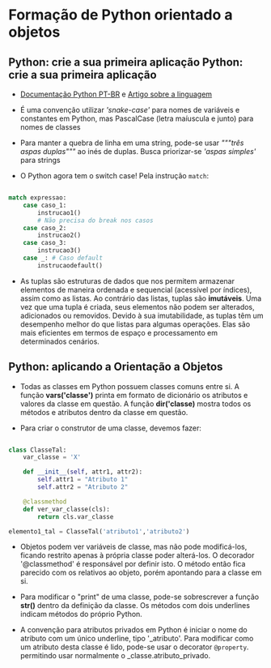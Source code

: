 <h1>Formação de Python orientado a objetos</h1>

<h2>Python: crie a sua primeira aplicação Python: crie a sua primeira aplicação</h2>

- <a href="https://docs.python.org/pt-br/3/">Documentação Python PT-BR</a> e <a href="https://www.alura.com.br/artigos/python">Artigo sobre a linguagem</a>

- É uma convenção utilizar _'snake-case'_ para nomes de variáveis e constantes em Python, mas PascalCase (letra maíuscula e junto) para nomes de classes

- Para manter a quebra de linha em uma string, pode-se usar _"""três aspas duplas"""_ ao inés de duplas. Busca priorizar-se _'aspas simples'_ para strings

- O Python agora tem o switch case! Pela instrução `match`:

```python

match expressao:
    case caso_1:
        instrucao1()
        # Não precisa do break nos casos
    case caso_2:
        instrucao2()
    case caso_3:
        instrucao3()
    case _: # Caso default
        instrucaodefault()
```

- As tuplas são estruturas de dados que nos permitem armazenar elementos de maneira ordenada e sequencial (acessível por índices), assim como as listas. Ao contrário das listas, tuplas são **imutáveis**. Uma vez que uma tupla é criada, seus elementos não podem ser alterados, adicionados ou removidos. Devido à sua imutabilidade, as tuplas têm um desempenho melhor do que listas para algumas operações. Elas são mais eficientes em termos de espaço e processamento em determinados cenários.

<h2>Python: aplicando a Orientação a Objetos</h2>

- Todas as classes em Python possuem classes comuns entre si. A função **vars('classe')** printa em formato de dicionário os atributos e valores da classe em questão. A função **dir('classe)** mostra todos os métodos e atributos dentro da classe em questão.

- Para criar o construtor de uma classe, devemos fazer:
```python

class ClasseTal:
    var_classe = 'X'

    def __init__(self, attr1, attr2):
        self.attr1 = "Atributo 1"
        self.attr2 = "Atributo 2"

    @classmethod
    def ver_var_classe(cls):
        return cls.var_classe

elemento1_tal = ClasseTal('atributo1','atributo2')
```

- Objetos podem ver variáveis de classe, mas não pode modificá-los, ficando restrito apenas à própria classe poder alterá-los. O decorador '@classmethod' é responsável por definir isto. O método então fica parecido com os relativos ao objeto, porém apontando para a classe em si.

- Para modificar o "print" de uma classe, pode-se sobrescrever a função **__str__()** dentro da definição da classe. Os métodos com dois underlines indicam métodos do próprio Python.

- A convenção para atributos privados em Python é iniciar o nome do atributo com um único underline, tipo '\_atributo'. Para modificar como um atributo desta classe é lido, pode-se usar o decorator `@property`. permitindo usar normalmente o _classe.atributo\_privado.


